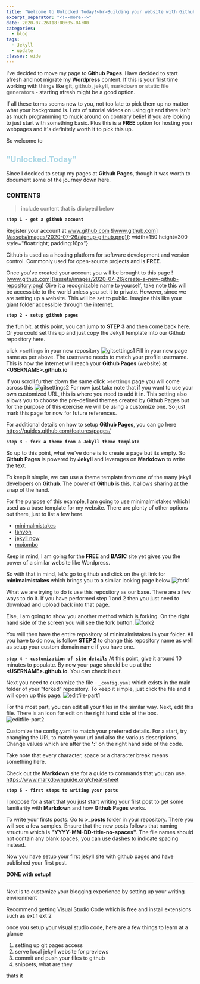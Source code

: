 ```yaml
---
title: "Welcome to Unlocked Today!<br>Building your website with Github Pages"
excerpt_separator: "<!--more-->"
date: 2020-07-26T18:00:05-04:00
categories:
  - blog
tags:
  - Jekyll
  - update
classes: wide
---
```


I've decided to move my page to **Github Pages**. Have decided to start afresh and not migrate my **Wordpress** content. If this is your first time working with things like <span style="color:grey">**git, github, jekyll, markdown or static file generators**</span> - starting afresh might be a good option.

If all these terms seems new to you, not too late to pick them up no matter what your background is. Lots of tutorial videos on using git and there isn't as much programming to muck around on contrary belief if you are looking to just start with something basic. Plus this is a **FREE** option for hosting your webpages and it's definitely worth it to pick this up.

So welcome to
## **<span style="color:lightblue">"Unlocked.Today"</span>**

Since I decided to setup my pages at **Github Pages**, though it was worth to document some of the journey down here.

### **CONTENTS**

>include content that is diplayed below

**`step 1 - get a github account`**

Register your account at
  www.github.com
![www.github.com](/assets/images/2020-07-26/signup-github.png){: width=150 height=300 style="float:right; padding:16px"}

Github is used as a hosting platform for software development and version control. Commonly used for open-source projects and is **FREE**.

Once you've created your account you will be brought to this page
![www.github.com](/assets/images/2020-07-26/create-a-new-github-repository.png)
Give it a recognizable name to yourself, take note this will be accessible to the world unless you set it to private. However, since we are setting up a website. This will be set to public. Imagine this like your giant folder accessible through the internet.

**`step 2 - setup github pages`**

the fun bit. at this point, you can jump to **STEP 3** and then come back here. Or you could set this up and just copy the Jekyll template into our Github repository here.

click <span style="color:grey">**>settings**</span> in your new repository
![gitsettings1](/assets/images/2020-07-26/github-pages-part1.png)
Fill in your new page name as per above. The username needs to match your profile username. This is how the internet will reach your **Github Pages** (website) at **\<USERNAME\>.github.io**

If you scroll further down the same click <span style="color:grey">**>settings**</span> page you will come across this
![gitsettings2](/assets/images/2020-07-26/github-pages-part2.png)
For now just take note that if you want to use your own customized URL, this is where you need to add it in. This setting also allows you to choose the pre-defined themes created by Github Pages but for the purpose of this exercise we will be using a customize one. So just mark this page for now for future references.

For additional details on how to setup **Github Pages**, you can go here
https://guides.github.com/features/pages/

**`step 3 - fork a theme from a Jekyll theme template`**

So up to this point, what we've done is to create a page but its empty.
So **Github Pages** is powered by **Jekyll** and leverages on **Markdown** to write the text.

To keep it simple, we can use a theme template from one of the many jekyll developers on **Github**. The power of **Github** is this, it allows sharing at the snap of the hand.

For the purpose of this example, I am going to use minimalmistakes which I used as a base template for my website. There are plenty of other options out there, just to list a few here.

- [minimalmistakes](https://github.com/mmistakes)
- [lanyon](https://github.com/poole/lanyon)
- [jekyll now](https://github.com/barryclark/jekyll-now)
- [mojombo](https://github.com/mojombo/mojombo.github.io)

Keep in mind, I am going for the **FREE** and **BASIC** site yet gives you the power of a similar website like Wordpress.

So with that in mind, let's go to github and click on the git link for **minimalmistakes** which brings you to a similar looking page below
![fork1](/assets/images/2020-07-26/fork-part2.png)

What we are trying to do is use this repository as our base. There are a few ways to do it. If you have performed step 1 and 2 then you just need to download and upload back into that page.

Else, I am going to show you another method which is forking.
On the right hand side of the screen you will see the fork button.
![fork2](/assets/images/2020-07-26/fork-part1.png)

You will then have the entire repository of minimalmistakes in your folder.
All you have to do now, is follow **STEP 2** to change this repository name as well as setup your custom domain name if you have one.

**`step 4 - customization of site details`**
At this point, give it around 10 minutes to populate. By now your page should be up at the **\<USERNAME\>.github.io**. You can check it out.

Next you need to customize the file - `_config.yaml` which exists in the main folder of your "forked" repository. To keep it simple, just click the file and it will open up this page.
![editfile-part1](/assets/images/2020-07-26/config-yml-part1.png)

For the most part, you can edit all your files in the similar way.
Next, edit this file. There is an icon for edit on the right hand side of the box.
![editfile-part2](/assets/images/2020-07-26/config-yml-part2.png)

Customize the config.yaml to match your preferred details. For a start, try changing the URL to match your url and also the various descriptions. Change values which are after the **':'** on the right hand side of the code.

Take note that every character, space or a character break means something here.

Check out the **Markdown** site for a guide to commands that you can use.
https://www.markdownguide.org/cheat-sheet

**`step 5 - first steps to writing your posts`**

I propose for a start that you just start writing your first post to get some familiarity with **Markdown** and how **Github Pages** works.

To write your firsts posts. Go to **>_posts** folder in your repository.
There you will see a few samples. Ensure that the new posts follows that naming structure which is **"YYYY-MM-DD-title-no-spaces"**. The file names should not contain any blank spaces, you can use dashes to indicate spacing instead.

Now you have setup your first jekyll site with github pages and have published your first post.

**DONE with setup!**

---
Next is to customize your blogging experience by setting up your writing environment

Recommend getting Visual Studio Code which is free and install extensions such as
ext 1
ext 2

once you setup your visual studio code, here are a few things to learn at a glance

1. setting up git pages access
2. serve local jekyll website for previews
3. commit and push your files to github
4. snippets, what are they

thats it
